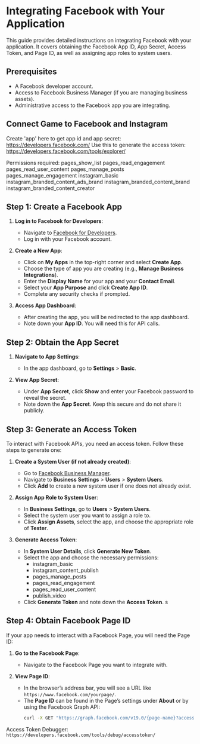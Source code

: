 
# Integrating Facebook with Your Application

This guide provides detailed instructions on integrating Facebook with your application. It covers obtaining the Facebook App ID, App Secret, Access Token, and Page ID, as well as assigning app roles to system users.

## Prerequisites

- A Facebook developer account.
- Access to Facebook Business Manager (if you are managing business assets).
- Administrative access to the Facebook app you are integrating.

## Connect Game to Facebook and Instagram
Create 'app' here to get app id and app secret: https://developers.facebook.com/
Use this to generate the access token: https://developers.facebook.com/tools/explorer/

Permissions required:
pages_show_list
pages_read_engagement
pages_read_user_content
pages_manage_posts
pages_manage_engagement
instagram_basic
instagram_branded_content_ads_brand
instagram_branded_content_brand
instagram_branded_content_creator

## Step 1: Create a Facebook App

1. **Log in to Facebook for Developers**:
   - Navigate to [Facebook for Developers](https://developers.facebook.com/).
   - Log in with your Facebook account.

2. **Create a New App**:
   - Click on **My Apps** in the top-right corner and select **Create App**.
   - Choose the type of app you are creating (e.g., **Manage Business Integrations**).
   - Enter the **Display Name** for your app and your **Contact Email**.
   - Select your **App Purpose** and click **Create App ID**.
   - Complete any security checks if prompted.

3. **Access App Dashboard**:
   - After creating the app, you will be redirected to the app dashboard.
   - Note down your **App ID**. You will need this for API calls.

## Step 2: Obtain the App Secret

1. **Navigate to App Settings**:
   - In the app dashboard, go to **Settings** > **Basic**.

2. **View App Secret**:
   - Under **App Secret**, click **Show** and enter your Facebook password to reveal the secret.
   - Note down the **App Secret**. Keep this secure and do not share it publicly.

## Step 3: Generate an Access Token

To interact with Facebook APIs, you need an access token. Follow these steps to generate one:

1. **Create a System User (if not already created)**:
   - Go to [Facebook Business Manager](https://business.facebook.com/).
   - Navigate to **Business Settings** > **Users** > **System Users**.
   - Click **Add** to create a new system user if one does not already exist.

2. **Assign App Role to System User**:
   - In **Business Settings**, go to **Users** > **System Users**.
   - Select the system user you want to assign a role to.
   - Click **Assign Assets**, select the app, and choose the appropriate role of **Tester**.

3. **Generate Access Token**:
   - In **System User Details**, click **Generate New Token**.
   - Select the app and choose the necessary permissions:
      - instagram_basic
      - instagram_content_publish
      - pages_manage_posts
      - pages_read_engagement
      - pages_read_user_content
      - publish_video
   - Click **Generate Token** and note down the **Access Token**.
s
## Step 4: Obtain Facebook Page ID

If your app needs to interact with a Facebook Page, you will need the Page ID:

1. **Go to the Facebook Page**:
   - Navigate to the Facebook Page you want to integrate with.

2. **View Page ID**:
   - In the browser’s address bar, you will see a URL like `https://www.facebook.com/yourpage/`.
   - The **Page ID** can be found in the Page’s settings under **About** or by using the Facebook Graph API:
     ```bash
     curl -X GET "https://graph.facebook.com/v19.0/{page-name}?access_token={access-token}"
     ```
Access Token Debugger: `https://developers.facebook.com/tools/debug/accesstoken/`